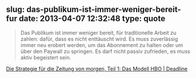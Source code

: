 slug: das-publikum-ist-immer-weniger-bereit-fur
date: 2013-04-07 12:32:48
type: quote
---

> Das Publikum ist immer weniger bereit, für traditionelle Arbeit zu zahlen: dafür, dass es nicht enttäuscht wird. Es muss zuverlässig immer neu erobert werden, um das Abonnement zu halten oder um über den Paywall zu springen. Es darf nicht passiv zufrieden, es muss aktiv begeistert sein.

[Die Strategie für die Zeitung von morgen, Teil 1: Das Modell HBO | Deadline](http://blog.tagesanzeiger.ch/deadline/index.php/2394/die-strategie-fur-die-zeitung-von-morgen/)
